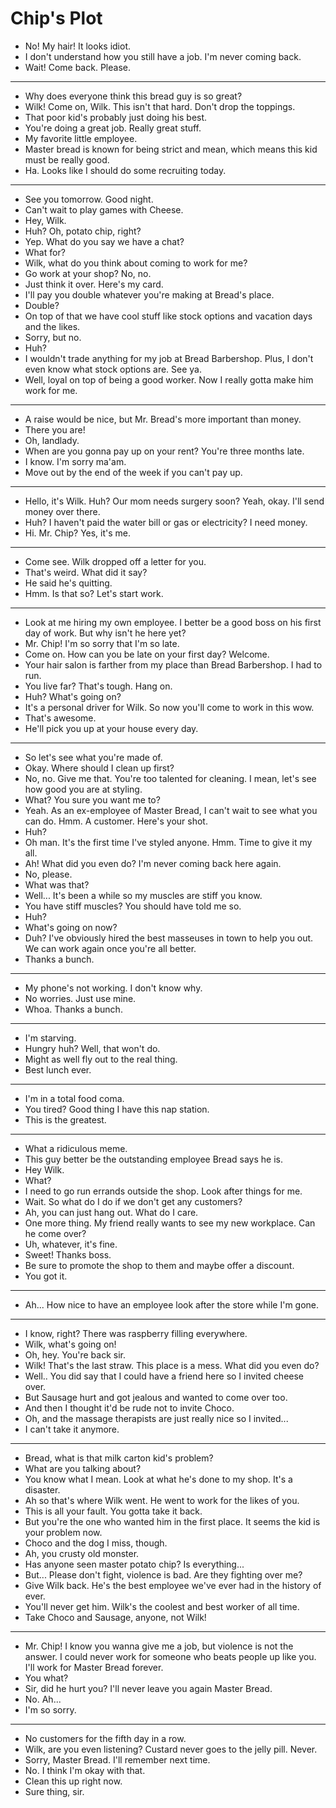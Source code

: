 # Chip's Plot

- No! My hair! It looks idiot.
- I don't understand how you still have a job. I'm never coming back.
- Wait! Come back. Please.
* * *
- Why does everyone think this bread guy is so great?
- Wilk! Come on, Wilk. This isn't that hard. Don't drop the toppings.
- That poor kid's probably just doing his best.
- You're doing a great job. Really great stuff.
- My favorite little employee.
- Master bread is known for being strict and mean, which means this kid must be really good.
- Ha. Looks like I should do some recruiting today.
* * *
- See you tomorrow. Good night.
- Can't wait to play games with Cheese.
- Hey, Wilk.
- Huh? Oh, potato chip, right?
- Yep. What do you say we have a chat?
- What for?
- Wilk, what do you think about coming to work for me?
- Go work at your shop? No, no.
- Just think it over. Here's my card.
- I'll pay you double whatever you're making at Bread's place.
- Double?
- On top of that we have cool stuff like stock options and vacation days and the likes.
- Sorry, but no.
- Huh?
- I wouldn't trade anything for my job at Bread Barbershop. Plus, I don't even know what stock options are. See ya.
- Well, loyal on top of being a good worker. Now I really gotta make him work for me.
* * *
- A raise would be nice, but Mr. Bread's more important than money.
- There you are!
- Oh, landlady.
- When are you gonna pay up on your rent? You're three months late.
- I know. I'm sorry ma'am.
- Move out by the end of the week if you can't pay up.
* * *
- Hello, it's Wilk. Huh? Our mom needs surgery soon? Yeah, okay. I'll send money over there.
- Huh? I haven't paid the water bill or gas or electricity? I need money.
- Hi. Mr. Chip? Yes, it's me.
* * *
- Come see. Wilk dropped off a letter for you.
- That's weird. What did it say?
- He said he's quitting.
- Hmm. Is that so? Let's start work.
* * *
- Look at me hiring my own employee. I better be a good boss on his first day of work. But why isn't he here yet?
- Mr. Chip! I'm so sorry that I'm so late.
- Come on. How can you be late on your first day? Welcome.
- Your hair salon is farther from my place than Bread Barbershop. I had to run.
- You live far? That's tough. Hang on.
- Huh? What's going on?
- It's a personal driver for Wilk. So now you'll come to work in this wow.
- That's awesome.
- He'll pick you up at your house every day.
* * *
- So let's see what you're made of.
- Okay. Where should I clean up first?
- No, no. Give me that. You're too talented for cleaning. I mean, let's see how good you are at styling.
- What? You sure you want me to?
- Yeah. As an ex-employee of Master Bread, I can't wait to see what you can do. Hmm. A customer. Here's your shot.
- Huh?
- Oh man. It's the first time I've styled anyone. Hmm. Time to give it my all.
- Ah! What did you even do? I'm never coming back here again.
- No, please.
- What was that?
- Well... It's been a while so my muscles are stiff you know.
- You have stiff muscles? You should have told me so.
- Huh?
- What's going on now?
- Duh? I've obviously hired the best masseuses in town to help you out. We can work again once you're all better.
- Thanks a bunch.
* * *
- My phone's not working. I don't know why.
- No worries. Just use mine.
- Whoa. Thanks a bunch.
* * *
- I'm starving.
- Hungry huh? Well, that won't do.
- Might as well fly out to the real thing.
- Best lunch ever.
* * *
- I'm in a total food coma.
- You tired? Good thing I have this nap station.
- This is the greatest.
* * *
- What a ridiculous meme.
- This guy better be the outstanding employee Bread says he is.
- Hey Wilk.
- What?
- I need to go run errands outside the shop. Look after things for me.
- Wait. So what do I do if we don't get any customers?
- Ah, you can just hang out. What do I care.
- One more thing. My friend really wants to see my new workplace. Can he come over?
- Uh, whatever, it's fine.
- Sweet! Thanks boss.
- Be sure to promote the shop to them and maybe offer a discount.
- You got it.
* * *
- Ah... How nice to have an employee look after the store while I'm gone.
* * *
- I know, right? There was raspberry filling everywhere.
- Wilk, what's going on!
- Oh, hey. You're back sir.
- Wilk! That's the last straw. This place is a mess. What did you even do?
- Well.. You did say that I could have a friend here so I invited cheese over.
- But Sausage hurt and got jealous and wanted to come over too.
- And then I thought it'd be rude not to invite Choco.
- Oh, and the massage therapists are just really nice so I invited...
- I can't take it anymore.
* * *
- Bread, what is that milk carton kid's problem?
- What are you talking about?
- You know what I mean. Look at what he's done to my shop. It's a disaster.
- Ah so that's where Wilk went. He went to work for the likes of you.
- This is all your fault. You gotta take it back.
- But you're the one who wanted him in the first place. It seems the kid is your problem now.
- Choco and the dog I miss, though. 
- Ah, you crusty old monster.
- Has anyone seen master potato chip? Is everything...
- But... Please don't fight, violence is bad. Are they fighting over me?
- Give Wilk back. He's the best employee we've ever had in the history of ever.
- You'll never get him. Wilk's the coolest and best worker of all time.
- Take Choco and Sausage, anyone, not Wilk!
* * *
- Mr. Chip! I know you wanna give me a job, but violence is not the answer. I could never work for someone who beats people up like you. I'll work for Master Bread forever.
- You what?
- Sir, did he hurt you? I'll never leave you again Master Bread.
- No. Ah...
- I'm so sorry.
* * *
- No customers for the fifth day in a row.
- Wilk, are you even listening? Custard never goes to the jelly pill. Never.
- Sorry, Master Bread. I'll remember next time.
- No. I think I'm okay with that.
- Clean this up right now.
- Sure thing, sir.
